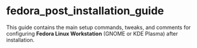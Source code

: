 # fedora_post_installation_guide
This guide contains the main setup commands, tweaks, and comments for configuring **Fedora Linux Workstation** (GNOME or KDE Plasma) after installation.
